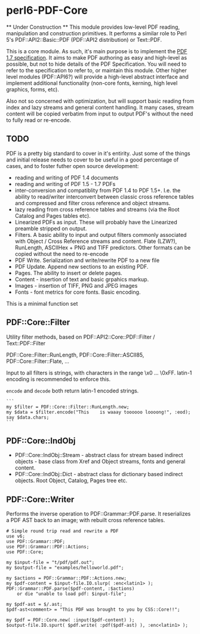 perl6-PDF-Core
==============

** Under Construction ** This module provides low-level PDF reading, manipulation and construction primitives. It performs a similar role to Perl 5's PDF::API2::Basic::PDF (PDF::API2 distribution) or Text::PDF.

This is a core module. As such, it's main purpose is to implement the [PDF 1.7 specification](http://www.adobe.com/content/dam/Adobe/en/devnet/acrobat/pdfs/pdf_reference_1-7.pdf). It aims to make PDF authoring as easy and high-level as possible, but not to hide details of the PDF Specification. You will need to refer to the specification to refer to, or maintain this module. Other higher level modules (PDF::API6?) will provide a high-level abstract interface and implement additional functionality (non-core fonts, kerning, high level graphics, forms, etc).

Also not so concerned with optimization, but will support basic reading from index and lazy streams and general content handling. It many cases, stream content will be copied verbatim from input to output PDF's without the need to fully read or re-encode.

## TODO

PDF is a pretty big standard to cover in it's entirity. Just some of the things and initial release needs to cover to be useful in a good percentage of cases, and to foster futher open source development:

- reading and writing of PDF 1.4 documents
- reading and writing of PDF 1.5 - 1.7 PDFs
- inter-conversion and compatiblity from PDF 1.4 to PDF 1.5+. I.e. the ability to read/writer interconvert between classic cross reference tables and compressed and filter cross reference and object streams.
- lazy reading from cross reference tables and streams (via the Root Catalog and Pages tables etc).
- Linearized PDFs as input. These will probably have the Linearized preamble stripped on output. 
- Filters. A basic ability to input and output filters commonly associated with Object / Cross Reference streams and content. Flate (LZW?), RunLength, ASCIIHex + PNG and TIFF predictors. Other formats can be copied without the need to re-encode
- PDF Write. Serialization and write/rewrite PDF to a new file
- PDF Update. Append new sections to an existing PDF.
- Pages. The ability to insert or delete pages.
- Content - insertion of text and basic grpahics markup.
- Images - insertion of TIFF, PNG and JPEG images
- Fonts - font metrics for core fonts. Basic encoding.

This is a minimal function set  

## PDF::Core::Filter

Utility filter methods, based on PDF::API2::Core::PDF::Filter / Text::PDF::Filter

PDF::Core::Filter::RunLength, PDF::Core::Filter::ASCII85, PDF::Core::Filter::Flate, ...

Input to all filters is strings, with characters in the range \x0 ... \0xFF. latin-1 encoding
is recommended to enforce this.

`encode` and `decode` both return latin-1 encoded strings.

    ```
    my $filter = PDF::Core::Filter::RunLength.new;
    my $data = $filter.encode("This    is waaay toooooo loooong!", :eod);
    say $data.chars;
    ```

## PDF::Core::IndObj

- PDF::Core::IndObj::Stream - abstract class for stream based indirect objects - base class from Xref and Object streams, fonts and general content.
- PDF::Core::IndObj::Dict - abstract class for dictionary based indirect objects. Root Object, Catalog, Pages tree etc.

## PDF::Core::Writer

Performs the inverse operation to PDF::Grammar::PDF.parse. It reserializes a PDF AST back to an image;
with rebuilt cross reference tables.

```
# Simple round trip read and rewrite a PDF
use v6;
use PDF::Grammar::PDF;
use PDF::Grammar::PDF::Actions;
use PDF::Core;

my $input-file = "t/pdf/pdf.out";
my $output-file = "examples/helloworld.pdf";

my $actions = PDF::Grammar::PDF::Actions.new;
my $pdf-content = $input-file.IO.slurp( :enc<latin1> );
PDF::Grammar::PDF.parse($pdf-content, :$actions)
    or die "unable to load pdf: $input-file";

my $pdf-ast = $/.ast;
$pdf-ast<comment> = "This PDF was brought to you by CSS::Core!!";

my $pdf = PDF::Core.new( :input($pdf-content) );
$output-file.IO.spurt( $pdf.write( :pdf($pdf-ast) ), :enc<latin1> );
```
